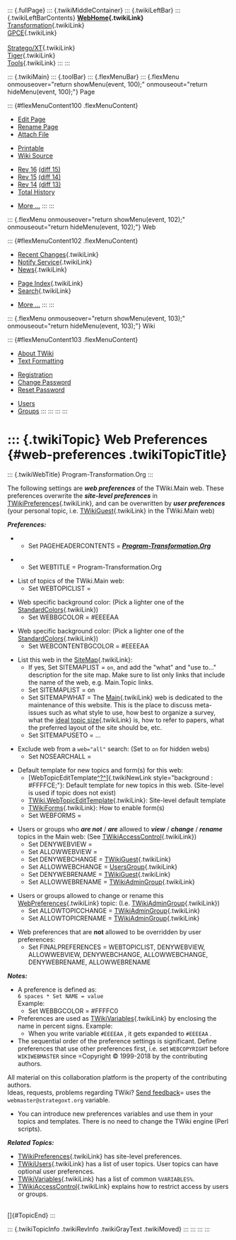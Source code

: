 ::: {.fullPage}
::: {.twikiMiddleContainer}
::: {.twikiLeftBar}
::: {.twikiLeftBarContents}
**[WebHome](WebHome){.twikiLink}**\
[Transformation](../Transform/WebHome){.twikiLink}\
[GPCE](../Gpce/WebHome){.twikiLink}\
\
[Stratego/XT](../Stratego/WebHome){.twikiLink}\
[Tiger](../Tiger/WebHome){.twikiLink}\
[Tools](../Tools/WebHome){.twikiLink}
:::
:::

::: {.twikiMain}
::: {.toolBar}
::: {.flexMenuBar}
::: {.flexMenu onmouseover="return showMenu(event, 100);" onmouseout="return hideMenu(event, 100);"}
Page

::: {#flexMenuContent100 .flexMenuContent}
-   [Edit
    Page](http://www.program-transformation.org/edit/Main/WebPreferences?t=1536825863)
-   [Rename
    Page](http://www.program-transformation.org/rename/Main/WebPreferences)
-   [Attach
    File](http://www.program-transformation.org/attach/Main/WebPreferences)

<!-- -->

-   [Printable](http://www.program-transformation.org/view/Main/WebPreferences?skin=print.pattern)
-   [Wiki
    Source](http://www.program-transformation.org/view/Main/WebPreferences?skin=text&raw=on&contenttype=text/plain)

<!-- -->

-   [Rev
    16](http://www.program-transformation.org/view/Main/WebPreferences?rev=1.16)
    [(diff 15)](http://www.program-transformation.org/rdiff/Main/WebPreferences?rev1=1.16&rev2=1.15)
-   [Rev
    15](http://www.program-transformation.org/view/Main/WebPreferences?rev=1.15)
    [(diff 14)](http://www.program-transformation.org/rdiff/Main/WebPreferences?rev1=1.15&rev2=1.14)
-   [Rev
    14](http://www.program-transformation.org/view/Main/WebPreferences?rev=1.14)
    [(diff 13)](http://www.program-transformation.org/rdiff/Main/WebPreferences?rev1=1.14&rev2=1.13)
-   [Total
    History](http://www.program-transformation.org/rdiff/Main/WebPreferences)

<!-- -->

-   [More
    \...](http://www.program-transformation.org/oops/Main/WebPreferences?template=oopsmore&param1=1.16&param2=1.16)
:::
:::

::: {.flexMenu onmouseover="return showMenu(event, 102);" onmouseout="return hideMenu(event, 102);"}
Web

::: {#flexMenuContent102 .flexMenuContent}
-   [Recent Changes](WebChanges){.twikiLink}
-   [Notify Service](WebNotify){.twikiLink}
-   [News](WebNews){.twikiLink}

<!-- -->

-   [Page Index](WebIndex){.twikiLink}
-   [Search](WebSearch){.twikiLink}

<!-- -->

-   [More
    \...](http://www.program-transformation.org/oops/Main/WebPreferences?template=oopsmore&param1=1.16&param2=1.16)
:::
:::

::: {.flexMenu onmouseover="return showMenu(event, 103);" onmouseout="return hideMenu(event, 103);"}
Wiki

::: {#flexMenuContent103 .flexMenuContent}
-   [About
    TWiki](http://www.program-transformation.org/view/TWiki/WebHome)
-   [Text
    Formatting](http://www.program-transformation.org/view/TWiki/TextFormattingRules)

<!-- -->

-   [Registration](http://www.program-transformation.org/view/TWiki/TWikiRegistration)
-   [Change
    Password](http://www.program-transformation.org/view/TWiki/ChangePassword)
-   [Reset
    Password](http://www.program-transformation.org/view/TWiki/ResetPassword)

<!-- -->

-   [Users](http://www.program-transformation.org/view/Main/TWikiUsers)
-   [Groups](http://www.program-transformation.org/view/Main/TWikiGroups)
:::
:::
:::
:::

::: {.twikiTopic}
Web Preferences {#web-preferences .twikiTopicTitle}
===============

::: {.twikiWebTitle}
Program-Transformation.Org
:::

The following settings are ***web preferences*** of the TWiki.Main web.
These preferences overwrite the ***site-level preferences*** in
[TWikiPreferences](../TWiki/TWikiPreferences){.twikiLink}, and can be
overwritten by ***user preferences*** (your personal topic, i.e.
[TWikiGuest](TWikiGuest){.twikiLink} in the TWiki.Main web)

***Preferences:***

-   -   Set PAGEHEADERCONTENTS =
        [***Program-Transformation.Org***](http://www.program-transformation.org/view/Main)

<!-- -->

-   -   Set WEBTITLE = Program-Transformation.Org

<!-- -->

-   List of topics of the TWiki.Main web:
    -   Set WEBTOPICLIST =

<!-- -->

-   Web specific background color: (Pick a lighter one of the
    [StandardColors](../TWiki/StandardColors){.twikiLink})
    -   Set WEBBGCOLOR = \#EEEEAA

<!-- -->

-   Web specific background color: (Pick a lighter one of the
    [StandardColors](../TWiki/StandardColors){.twikiLink})
    -   Set WEBCONTENTBGCOLOR = \#EEEEAA

<!-- -->

-   List this web in the [SiteMap](../TWiki/SiteMap){.twikiLink}:
    -   If yes, Set SITEMAPLIST = `on`, and add the \"what\" and \"use
        to\...\" description for the site map. Make sure to list only
        links that include the name of the web, e.g. Main.Topic links.
    -   Set SITEMAPLIST = on
    -   Set SITEMAPWHAT = The [Main](WebHome){.twikiLink} web is
        dedicated to the maintenance of this website. This is the place
        to discuss meta-issues such as what style to use, how best to
        organize a survey, what the [ideal topic
        size](IdealTopicSize){.twikiLink} is, how to refer to papers,
        what the preferred layout of the site should be, etc.
    -   Set SITEMAPUSETO = \...

<!-- -->

-   Exclude web from a `web="all"` search: (Set to `on` for hidden webs)
    -   Set NOSEARCHALL =

<!-- -->

-   Default template for new topics and form(s) for this web:
    -   [WebTopicEditTemplate[^?^](http://www.program-transformation.org/edit/Main/WebTopicEditTemplate?topicparent=Main.WebPreferences)]{.twikiNewLink
        style="background : #FFFFCE;"}: Default template for new topics
        in this web. (Site-level is used if topic does not exist)
    -   [TWiki.WebTopicEditTemplate](../TWiki/WebTopicEditTemplate){.twikiLink}:
        Site-level default template
    -   [TWikiForms](../TWiki/TWikiForms){.twikiLink}: How to enable
        form(s)
    -   Set WEBFORMS =

<!-- -->

-   Users or groups who ***are not*** / ***are*** allowed to ***view***
    / ***change*** / ***rename*** topics in the Main web: (See
    [TWikiAccessControl](../TWiki/TWikiAccessControl){.twikiLink})
    -   Set DENYWEBVIEW =
    -   Set ALLOWWEBVIEW =
    -   Set DENYWEBCHANGE = [TWikiGuest](TWikiGuest){.twikiLink}
    -   Set ALLOWWEBCHANGE = [UsersGroup](UsersGroup){.twikiLink}
    -   Set DENYWEBRENAME = [TWikiGuest](TWikiGuest){.twikiLink}
    -   Set ALLOWWEBRENAME =
        [TWikiAdminGroup](TWikiAdminGroup){.twikiLink}

<!-- -->

-   Users or groups allowed to change or rename this
    [WebPreferences](WebPreferences){.twikiLink} topic: (I.e.
    [TWikiAdminGroup](TWikiAdminGroup){.twikiLink})
    -   Set ALLOWTOPICCHANGE =
        [TWikiAdminGroup](TWikiAdminGroup){.twikiLink}
    -   Set ALLOWTOPICRENAME =
        [TWikiAdminGroup](TWikiAdminGroup){.twikiLink}

<!-- -->

-   Web preferences that are **not** allowed to be overridden by user
    preferences:
    -   Set FINALPREFERENCES = WEBTOPICLIST, DENYWEBVIEW, ALLOWWEBVIEW,
        DENYWEBCHANGE, ALLOWWEBCHANGE, DENYWEBRENAME, ALLOWWEBRENAME

***Notes:***

-   A preference is defined as:\
    `6 spaces * Set NAME = value`\
    Example:
    -   Set WEBBGCOLOR = \#FFFFC0
-   Preferences are used as
    [TWikiVariables](../TWiki/TWikiVariables){.twikiLink} by enclosing
    the name in percent signs. Example:
    -   When you write variable `#EEEEAA` , it gets expanded to
        `#EEEEAA` .
-   The sequential order of the preference settings is significant.
    Define preferences that use other preferences first, i.e. set
    `WEBCOPYRIGHT` before `WIKIWEBMASTER` since =Copyright © 1999-2018
    by the contributing authors.

All material on this collaboration platform is the property of the
contributing authors.\
Ideas, requests, problems regarding TWiki? [Send
feedback](mailto:webmaster@strategoxt.org?subject=TWiki%20Feedback%20on%20Main.WebPreferences)=
uses the `webmaster@strategoxt.org` variable.

-   You can introduce new preferences variables and use them in your
    topics and templates. There is no need to change the TWiki engine
    (Perl scripts).

***Related Topics:***

-   [TWikiPreferences](../TWiki/TWikiPreferences){.twikiLink} has
    site-level preferences.
-   [TWikiUsers](TWikiUsers){.twikiLink} has a list of user topics. User
    topics can have optional user preferences.
-   [TWikiVariables](../TWiki/TWikiVariables){.twikiLink} has a list of
    common `%VARIABLES%`.
-   [TWikiAccessControl](../TWiki/TWikiAccessControl){.twikiLink}
    explains how to restrict access by users or groups.

\
[]{#TopicEnd}
:::

::: {.twikiTopicInfo .twikiRevInfo .twikiGrayText .twikiMoved}
:::
:::
:::
:::
